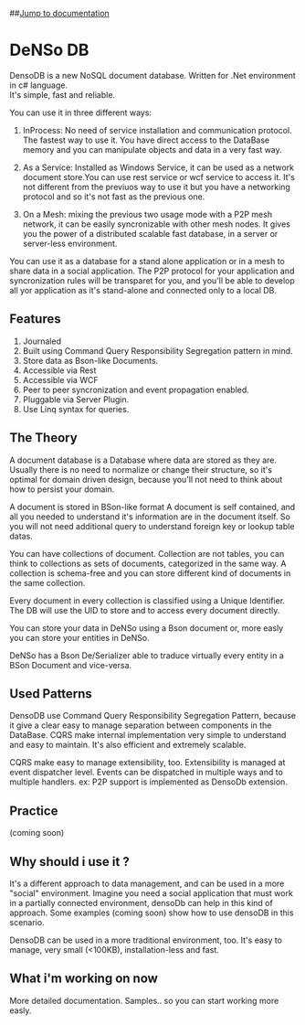 ##[Jump to documentation](https://github.com/teamdev/DensoDB/wiki/Documentation)

DeNSo DB
================================================
DensoDB is a new NoSQL document database. Written for .Net environment in c# language.  
It's simple, fast and reliable.

You can use it in three different ways:

1. InProcess: No need of service installation and communication protocol. The fastest way to use it. You have direct access to the DataBase memory and you can manipulate objects and data in a very fast way. 

2. As a Service: Installed as Windows Service, it can be used as a network document store.You can use rest service or wcf service to access it. It's not different from the previuos way to use it but you have a networking protocol and so it's not fast as the previous one.

3. On a Mesh: mixing the previous two usage mode with a P2P mesh network, it can be easily syncronizable with other mesh nodes. It gives you the power of a distributed scalable fast database, in a server or server-less environment.

You can use it as a database for a stand alone application or in a mesh to share data in a social application. 
The P2P protocol for your application and syncronization rules will be transparet for you, and you'll be able to develop all yor application as it's stand-alone and connected only to a local DB. 

Features
------------------------------------------------

1. Journaled 
2. Built using Command Query Responsibility Segregation pattern in mind. 
3. Store data as Bson-like Documents. 
4. Accessible via Rest 
5. Accessible via WCF 
6. Peer to peer syncronization and event propagation enabled. 
7. Pluggable via Server Plugin.
8. Use Linq syntax for queries. 

The Theory
------------------------------------------------

A document database is a Database where data are stored as they are. 
Usually there is no need to normalize or change their structure, so it's optimal for domain driven design, because you'll not need to think about how to persist your domain. 

A document is stored in BSon-like format
A document is self contained, and all you needed to understand it's information are in the document itself. 
So you will not need additional query to understand foreign key or lookup table datas. 

You can have collections of document. Collection are not tables, you can think to collections as sets of documents, categorized in the same way.
A collection is schema-free and you can store different kind of documents in the same collection. 

Every document in every collection is classified using a Unique Identifier. 
The DB will use the UID to store and to access every document directly. 

You can store your data in DeNSo using a Bson document or, more easly you can store your entities in DeNSo. 

DeNSo has a Bson De/Serializer able to traduce virtually every entity in a BSon Document and vice-versa. 

Used Patterns
------------------------------------------------
 
DensoDB use Command Query Responsibility Segregation Pattern, because it give a clear easy to manage separation between components in the DataBase. 
CQRS make internal implementation very simple to understand and easy to maintain. It's also efficient and extremely scalable. 

CQRS make easy to manage extensibility, too. 
Extensibility is managed at event dispatcher level. Events can be dispatched in multiple ways and to multiple handlers. ex: P2P support is implemented as DensoDb extension. 

Practice
------------------------------------------------

(coming soon)


Why should i use it ?
------------------------------------------------

It's a different approach to data management, and can be used in a more "social" environment. 
Imagine you need a social application that must work in a partially connected environment, densoDb can help in this kind of approach. 
Some examples (coming soon) show how to use densoDB in this scenario. 

DensoDB can be used in a more traditional environment, too. 
It's easy to manage, very small (<100KB), installation-less and fast. 


What i'm working on now
------------------------------------------------

More detailed documentation. 
Samples.. so you can start working more easly. 
 